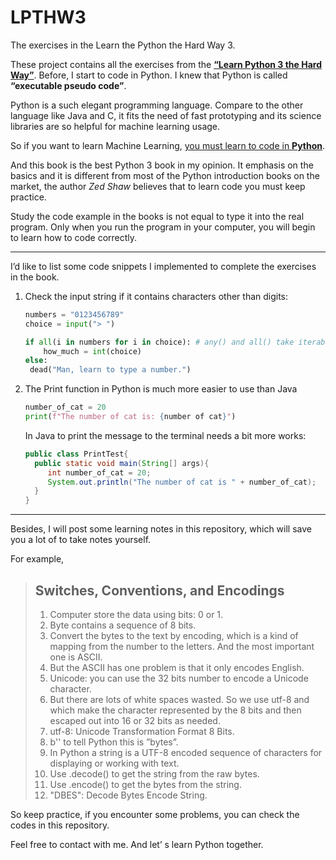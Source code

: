 # LPTHW3
The exercises in the Learn the Python the Hard Way 3.

These project contains all the exercises from the [**“Learn Python 3 the Hard Way”**](https://learnpythonthehardway.org/). Before, I start to code in Python. I knew that Python is called **“executable pseudo code”**. 

Python is a such elegant programming language. Compare to the other language like Java and C, it fits the need of fast prototyping and its science libraries are so helpful for machine learning usage.

So if you want to learn Machine Learning, <u>you must learn to code in **Python**</u>.

And this book is the best Python 3 book in my opinion. It emphasis on the basics and  it is different from most of the Python introduction books on the market, the author *Zed Shaw* believes that to learn code you must keep practice.

Study the code example in the books is not equal to type it into the real program. Only when you run the program in your computer, you will begin to learn how to code correctly.

---

I’d like to list some code snippets I implemented to complete the exercises in the book.

1. Check the input string if it contains characters other than digits:

   ```python
   numbers = "0123456789"
   choice = input("> ")
   
   if all(i in numbers for i in choice): # any() and all() take iterables and return True if any and all of the elements are True.
       how_much = int(choice)
   else:
   	dead("Man, learn to type a number.")
   ```

2. The Print function in Python is much more easier to use than Java

   ```python
   number_of_cat = 20
   print(f"The number of cat is: {number of cat}")
   ```

   In Java to print the message to the terminal needs a bit more works:

   ```java
   public class PrintTest{
     public static void main(String[] args){
        int number_of_cat = 20;
        System.out.println("The number of cat is " + number_of_cat);
     }  
   }
   ```

---

Besides, I will post some learning notes in this repository, which will save you a lot of to take notes yourself. 

For example,

>## Switches, Conventions, and Encodings
>
>1. Computer store the data using bits: 0 or 1.
>2. Byte contains a sequence of 8 bits.
>3. Convert the bytes to the text by encoding, which is a kind of mapping from the number to the letters.
>   And the most important one is ASCII.
>4. But the ASCII has one problem is that it only encodes English.
>5. Unicode: you can use the 32 bits number to encode a Unicode character.
>6. But there are lots of white spaces wasted. So we use utf-8 and which make the character represented by the 8 bits and then escaped    out into 16 or 32 bits as needed.
>7. utf-8:  Unicode Transformation Format 8 Bits.
>8. b'' to tell Python this is ”bytes”.
>9. In Python a string is a UTF-8 encoded sequence of characters for displaying or working with text.
>10. Use .decode() to get the string from the raw bytes.
>11. Use .encode() to get the bytes from the string.
>12. "DBES": Decode Bytes Encode String.

So keep practice, if you encounter some problems, you can check the codes in this repository. 

Feel free to contact with me. And let’ s learn Python together. 
